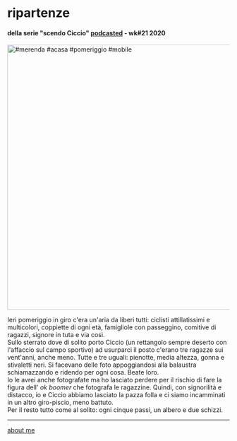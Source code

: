 # ripartenze  
#### della serie "scendo Ciccio" [podcasted](https://anchor.fm/cacioman) -  wk#21 2020  

<img src="https://live.staticflickr.com/65535/49925988142_319654f179_c.jpg" width="800" height="600" alt="#merenda #acasa #pomeriggio #mobile">

Ieri pomeriggio in giro c'era un'aria da liberi tutti: ciclisti attillatissimi e multicolori, coppiette di ogni età, famigliole con passeggino, comitive di ragazzi, signore in tuta e via così.  
Sullo sterrato dove di solito porto Ciccio (un rettangolo sempre deserto con l'affaccio sul campo sportivo) ad usurparci il posto c'erano tre ragazze sui vent'anni, anche meno. Tutte e tre uguali: pienotte, media altezza, gonna e stivaletti neri. Si facevano delle foto appoggiandosi alla balaustra schiamazzando e ridendo per ogni cosa. Beate loro.     
Io le avrei anche fotografate ma ho lasciato perdere per il rischio di fare la figura dell' *ok boomer* che fotografa le ragazzine. Quindi, con signorilità e distacco, io e Ciccio abbiamo lasciato la pazza folla e ci siamo incamminati in un altro giro-piscio, meno battuto.  
Per il resto tutto come al solito: ogni cinque passi, un albero e due schizzi.  

---  
[about me](https://about.me/cacioman)
